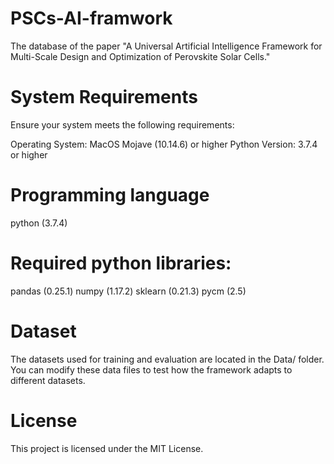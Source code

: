 # PSCs-AI-framwork
The database of the paper "A Universal Artificial Intelligence Framework for Multi-Scale Design and Optimization of Perovskite Solar Cells."

# System Requirements
Ensure your system meets the following requirements:

Operating System: MacOS Mojave (10.14.6) or higher
Python Version: 3.7.4 or higher

# Programming language
python (3.7.4)

# Required python libraries:
pandas (0.25.1)
numpy (1.17.2)
sklearn (0.21.3)
pycm (2.5)

# Dataset
The datasets used for training and evaluation are located in the Data/ folder. You can modify these data files to test how the framework adapts to different datasets.

# License
This project is licensed under the MIT License.


